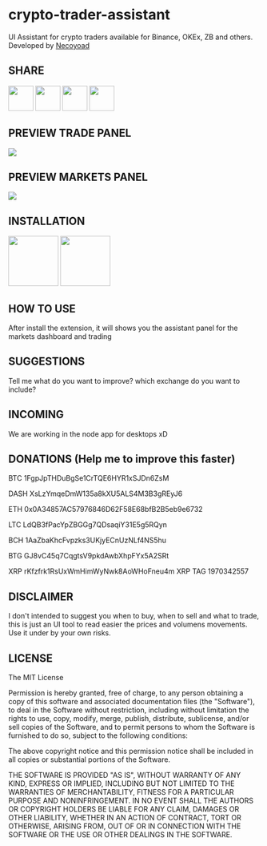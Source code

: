 # crypto-trader-assistant
UI Assistant for crypto traders available for Binance, OKEx, ZB and others. Developed by [Necoyoad](https://www.necoyoad.com)

## SHARE

[<img src="https://upload.wikimedia.org/wikipedia/commons/thumb/c/cd/Facebook_logo_%28square%29.png/480px-Facebook_logo_%28square%29.png" width="50" />](https://www.facebook.com/sharer/sharer.php?u=https://github.com/yosietserga/crypto-trader-assistant/)
[<img src="https://cdn.pixabay.com/photo/2014/04/03/11/53/twitter-312464_960_720.png" width="50" />](https://twitter.com/home?status=https://github.com/yosietserga/crypto-trader-assistant/)
[<img src="https://upload.wikimedia.org/wikipedia/commons/c/ca/LinkedIn_logo_initials.png" width="50" />](https://www.linkedin.com/shareArticle?mini=true&url=https://github.com/yosietserga/crypto-trader-assistant/)
[<img src="https://upload.wikimedia.org/wikipedia/commons/thumb/f/f2/Pinterest_Shiny_Icon.svg/1024px-Pinterest_Shiny_Icon.svg.png" width="50" />](https://pinterest.com/pin/create/button/?url=https://github.com/yosietserga/crypto-trader-assistant/)

## PREVIEW TRADE PANEL
[![](http://img.youtube.com/vi/UJB5LbmFhf0/0.jpg)](http://www.youtube.com/watch?v=UJB5LbmFhf0 "Preview")

## PREVIEW MARKETS PANEL
[![](http://img.youtube.com/vi/dG457McYWFQ/0.jpg)](http://www.youtube.com/watch?v=dG457McYWFQ "Preview")

## INSTALLATION

[<img src="http://pngimg.com/uploads/chrome_logo/chrome_logo_PNG30.png" width="100" />](https://chrome.google.com/webstore/detail/gohgaliidhnkpanhibpmneeiijmndbba?hl=en)
[<img src="https://www.freeiconspng.com/uploads/firefox-logo-icon-15.png" width="100" />](https://addons.mozilla.org/en-US/firefox/addon/huobi-global-trader-assistant/)

## HOW TO USE 

After install the extension, it will shows you the assistant panel for the markets dashboard and trading 


## SUGGESTIONS

Tell me what do you want to improve? which exchange do you want to include?

## INCOMING

We are working in the node app for desktops xD


## DONATIONS (Help me to improve this faster)

BTC     1FgpJpTHDuBgSe1CrTQE6HYR1xSJDn6ZsM

DASH    XsLzYmqeDmW135a8kXU5ALS4M3B3gREyJ6

ETH     0x0A34857AC57976846D62F58E68bfB2B5eb9e6732

LTC     LdQB3fPacYpZBGGg7QDsaqiY31E5g5RQyn

BCH     1AaZbaKhcFvpzks3UKjyECnUzNLf4NS5hu

BTG     GJ8vC45q7CqgtsV9pkdAwbXhpFYx5A2SRt

XRP     rKfzfrk1RsUxWmHimWyNwk8AoWHoFneu4m      XRP TAG 1970342557


## DISCLAIMER

I don't intended to suggest you when to buy, when to sell and what to trade, this is just an UI tool to read easier the prices and volumens movements. Use it under by your own risks. 


## LICENSE

The MIT License


Permission is hereby granted, free of charge, to any person obtaining a copy
of this software and associated documentation files (the "Software"), to deal
in the Software without restriction, including without limitation the rights
to use, copy, modify, merge, publish, distribute, sublicense, and/or sell
copies of the Software, and to permit persons to whom the Software is
furnished to do so, subject to the following conditions:


The above copyright notice and this permission notice shall be included in
all copies or substantial portions of the Software.


THE SOFTWARE IS PROVIDED "AS IS", WITHOUT WARRANTY OF ANY KIND, EXPRESS OR
IMPLIED, INCLUDING BUT NOT LIMITED TO THE WARRANTIES OF MERCHANTABILITY,
FITNESS FOR A PARTICULAR PURPOSE AND NONINFRINGEMENT. IN NO EVENT SHALL THE
AUTHORS OR COPYRIGHT HOLDERS BE LIABLE FOR ANY CLAIM, DAMAGES OR OTHER
LIABILITY, WHETHER IN AN ACTION OF CONTRACT, TORT OR OTHERWISE, ARISING FROM,
OUT OF OR IN CONNECTION WITH THE SOFTWARE OR THE USE OR OTHER DEALINGS IN
THE SOFTWARE.
